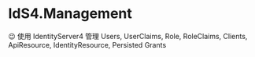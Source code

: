 # IdS4.Management
:wink: 使用 IdentityServer4 管理 Users, UserClaims, Role, RoleClaims, Clients, ApiResource, IdentityResource, Persisted Grants
